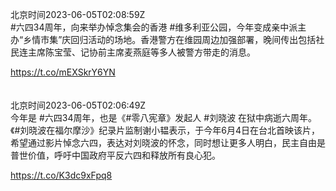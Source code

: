 北京时间2023-06-05T02:08:59Z<br>#六四34周年，向来举办悼念集会的香港 #维多利亚公园，今年变成亲中派主办“乡情市集”庆回归活动的场地。香港警方在维园周边加强部署，晚间传出包括社民连主席陈宝莹、记协前主席麦燕庭等多人被警方带走的消息。

https://t.co/mEXSkrY6YN<br><br><br>北京时间2023-06-05T02:06:49Z<br>今年是 #六四34周年，也是《#零八宪章》发起人 #刘晓波 在狱中病逝六周年。《#刘晓波在福尔摩沙》纪录片监制谢小韫表示，于今年6月4日在台北首映该片，希望通过影片悼念六四，表达对刘晓波的怀念，同时想让更多人明白，民主自由是普世价值，呼吁中国政府平反六四和释放所有良心犯。

https://t.co/K3dc9xFpq8<br><br><br>